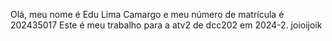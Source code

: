 Olá, meu nome é Edu Lima Camargo e meu número de matrícula é 202435017
Este é meu trabalho para a atv2 de dcc202 em 2024-2.   joioijoik